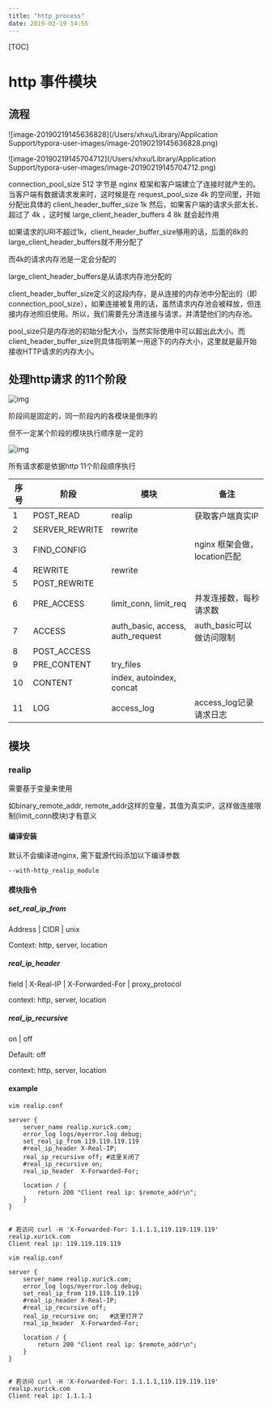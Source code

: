 ```yaml
---
title: "http_process"
date: 2019-02-19 14:55
---
```



[TOC]



# http 事件模块

## 流程

![image-20190219145636828](/Users/xhxu/Library/Application Support/typora-user-images/image-20190219145636828.png)



![image-20190219145704712](/Users/xhxu/Library/Application Support/typora-user-images/image-20190219145704712.png)



connection_pool_size 512 字节是 nginx 框架和客户端建立了连接时就产生的。
当客户端有数据请求发来时，这时候是在 request_pool_size 4k 的空间里，开始分配出具体的 client_header_buffer_size 1k 
然后，如果客户端的请求头部太长、超过了 4k ，这时候 large_client_header_buffers 4 8k 就会起作用

如果请求的URI不超过1k，client_header_buffer_size够用的话，后面的8k的large_client_header_buffers就不用分配了

而4k的请求内存池是一定会分配的

large_client_header_buffers是从请求内存池分配的



client_header_buffer_size定义的这段内存，是从连接的内存池中分配出的（即connection_pool_size），如果连接被复用的话，虽然请求内存池会被释放，但连接内存池照旧使用。所以，我们需要先分清连接与请求，并清楚他们的内存池。

pool_size只是内存池的初始分配大小，当然实际使用中可以超出此大小。而client_header_buffer_size则具体指明某一用途下的内存大小，这里就是最开始接收HTTP请求的内存大小。





## 处理http请求 的11个阶段

![img](https://img2018.cnblogs.com/blog/311549/201901/311549-20190112172113223-1317047452.png)



阶段间是固定的，同一阶段内的各模块是倒序的

但不一定某个阶段的模块执行顺序是一定的

![img](https://img2018.cnblogs.com/blog/311549/201901/311549-20190112172703202-1828176178.png)





所有请求都是依据http 11个阶段顺序执行



| 序号 | 阶段           | 模块                             | 备注                         |
| ---- | -------------- | -------------------------------- | ---------------------------- |
| 1    | POST_READ      | realip                           | 获取客户端真实IP             |
| 2    | SERVER_REWRITE | rewrite                          |                              |
| 3    | FIND_CONFIG    |                                  | nginx 框架会做，location匹配 |
| 4    | REWRITE        | rewrite                          |                              |
| 5    | POST_REWRITE   |                                  |                              |
| 6    | PRE_ACCESS     | limit_conn, limit_req            | 并发连接数，每秒请求数       |
| 7    | ACCESS         | auth_basic, access, auth_request | auth_basic可以做访问限制     |
| 8    | POST_ACCESS    |                                  |                              |
| 9    | PRE_CONTENT    | try_files                        |                              |
| 10   | CONTENT        | index, autoindex, concat         |                              |
| 11   | LOG            | access_log                       | access_log记录请求日志       |



## 模块

### realip

需要基于变量来使用

如binary_remote_addr, remote_addr这样的变量，其值为真实IP，这样做连接限制(limit_conn模块)才有意义



#### 编译安装

默认不会编译进nginx, 需下载源代码添加以下编译参数

```
--with-http_realip_module
```



#### 模块指令

##### set_real_ip_from 

Address | CIDR | unix

Context: http, server, location



##### real_ip_header

field | X-Real-IP | X-Forwarded-For | proxy_protocol

context: http, server, location



##### real_ip_recursive

on | off

Default: off

context: http, server, location 



#### example

```
vim realip.conf

server {
    server_name realip.xurick.com;
    error_log logs/myerror.log debug;
    set_real_ip_from 119.119.119.119
    #real_ip_header X-Real-IP;
    real_ip_recursive off; #这里关闭了
    #real_ip_recursive on;
    real_ip_header	X-Forwarded-For;
    
    location / {
        return 200 "Client real ip: $remote_addr\n";
    }
}


# 若访问 curl -H 'X-Forwarded-For: 1.1.1.1,119.119.119.119' realip.xurick.com
Client real ip: 119.119.119.119
```

```
vim realip.conf

server {
    server_name realip.xurick.com;
    error_log logs/myerror.log debug;
    set_real_ip_from 119.119.119.119
    #real_ip_header X-Real-IP;
    #real_ip_recursive off; 
    real_ip_recursive on;	#这里打开了
    real_ip_header	X-Forwarded-For;
    
    location / {
        return 200 "Client real ip: $remote_addr\n";
    }
}


# 若访问 curl -H 'X-Forwarded-For: 1.1.1.1,119.119.119.119' realip.xurick.com
Client real ip: 1.1.1.1
```

